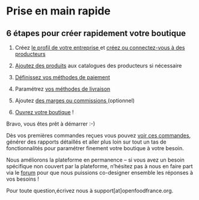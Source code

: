 # Prise en main rapide

## 6 étapes pour créer rapidement votre boutique

1. Créez [le profil de votre entreprise ](fonctionnalites-standards/inscription-et-creation-de-profil.md)et [créez ou connectez-vous à des producteurs](https://app.gitbook.com/@ofn-user-guide/s/guide-utilisateur-open-food-network/fonctionnalites-standards/votre-profil/creez-ou-connectez-vos-producteurs)

2. [Ajoutez des produits](fonctionnalites-standards/produits-1/produits.md) aux catalogues des producteurs si nécessaire

3. [Définissez vos méthodes de paiement](fonctionnalites-standards/mise-en-place-dune-boutique/methodes-de-paiements.md)

4. Paramétrez [vos méthodes de livraison](fonctionnalites-standards/mise-en-place-dune-boutique/types-de-livraisons.md)

5. Ajoutez [des marges ou commissions ](fonctionnalites-standards/mise-en-place-dune-boutique/frais-et-taxes.md)\(optionnel\)

6. [Ouvrez votre boutique](fonctionnalites-standards/mise-en-place-dune-boutique/cycles-de-vente/cycle-de-vente-pour-les-hub.md) !  


Bravo, vous êtes prêt à démarrer :-\)  


Dès vos premières commandes reçues vous pouvez [voir ces commandes](fonctionnalites-standards/commandes/visualisation-des-commandes.md), générer des rapports détaillés et aller plus loin sur tout un tas de fonctionnalités pour paramétrer finement votre boutique à votre besoin.

Nous améliorons la plateforme en permanence – si vous avez un besoin spécifique non couvert par la plateforme, n’hésitez pas à nous en faire part via le [forum](https://forums.openfoodfrance.org/c/utilisationplateforme/nouvelle-fonctionnalite) pour que nous puissions co-designer ensemble les réponses à vos besoins !  


Pour toute question,écrivez nous à support\[at\]openfoodfrance.org.

